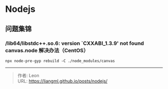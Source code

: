 # Nodejs

## 问题集锦
### /lib64/libstdc&#43;&#43;.so.6: version `CXXABI_1.3.9&#39; not found canvas.node 解决办法（CentOS）
```shell
npx node-pre-gyp rebuild -C ./node_modules/canvas
```

---

> 作者: Leon  
> URL: https://liangml.github.io/posts/nodejs/  

